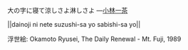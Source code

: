 大の字に寝て涼しさよ淋しさよ
—[小林一茶](https://ja.wikipedia.org/wiki/小林一茶)

||dainoji ni nete suzushi-sa yo sabishi-sa yo||

浮世絵: Okamoto Ryusei, The Daily Renewal - Mt. Fuji, 1989